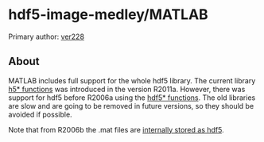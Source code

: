 # hdf5-image-medley/MATLAB

Primary author: [ver228](https://github.com/ver228)

## About

MATLAB includes full support for the whole hdf5 library. The current library
[h5* functions](http://uk.mathworks.com/help/matlab/hdf5-files.html)
was introduced in the version R2011a.  However, there was support for hdf5
before R2006a using the [hdf5* functions](http://uk.mathworks.com/help/matlab/ref/hdf5read.html).
The old libraries are slow and are going to be removed in future versions,
so they should be avoided if possible.

Note that from R2006b the .mat files are
[internally stored as hdf5](http://uk.mathworks.com/help/matlab/import_export/mat-file-versions.html).
